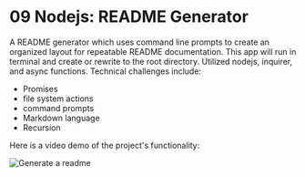 # 09 Nodejs: README Generator

A README generator which uses command line prompts to create an organized layout for repeatable README documentation. This app will run in terminal and create or rewrite to the root directory. Utilized nodejs, inquirer, and async functions. Technical challenges include:

- Promises
- file system actions
- command prompts
- Markdown language
- Recursion

Here is a video demo of the project's functionality:

![Generate a readme](./homework-demo.gif)
